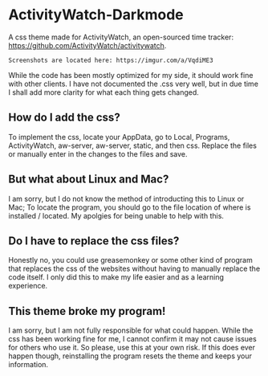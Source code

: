 # ActivityWatch-Darkmode
  A css theme made for ActivityWatch, an open-sourced time tracker: https://github.com/ActivityWatch/activitywatch.
    
    Screenshots are located here: https://imgur.com/a/VqdiME3
  
  While the code has been mostly optimized for my side, it should work fine with other clients. I have not documented the .css very well, but in due time I shall add more clarity for what each thing gets changed.

## How do I add the css?
  To implement the css, locate your AppData, go to Local, Programs, ActivityWatch, aw-server, aw-server, static, and then css. Replace the files or manually enter in the changes to the files and save. 

## But what about Linux and Mac?
  I am sorry, but I do not know the method of introducting this to Linux or Mac; To locate the program, you should go to the file location of where is installed / located. My apolgies for being unable to help with this.

## Do I have to replace the css files?
  Honestly no, you could use greasemonkey or some other kind of program that replaces the css of the websites without having to manually replace the code itself. I only did this to make my life easier and as a learning experience.

## This theme broke my program!
  I am sorry, but I am not fully responsible for what could happen. While the css has been working fine for me, I cannot confirm it may not cause issues for others who use it. So please, use this at your own risk. If this does ever happen though, reinstalling the program resets the theme and keeps your information.

